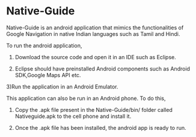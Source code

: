 Native-Guide
============
Native-Guide is an android application that mimics the functionalities of Google Navigation in native Indian languages such as Tamil and Hindi.

To run the android application,

1) Download the source code and open it in an IDE such as Eclipse.

2) Eclipse should have preinstalled Android components such as Android SDK,Google Maps API etc.

3)Run the application in an Android Emulator.

This application can also be run in an Android phone. To do this,

1) Copy the .apk file present in the Native-Guide/bin/ folder called Nativeguide.apk to the cell phone and install it.

2) Once the .apk file has been installed, the android app is ready to run.
